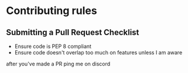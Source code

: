 # Contributing rules

## Submitting a Pull Request Checklist
* Ensure code is PEP 8 compliant
* Ensure code doesn't overlap too much on features unless I am aware


after you've made a PR ping me on discord